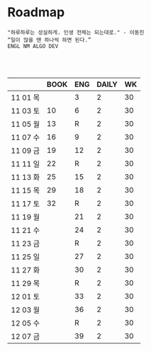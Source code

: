 # Roadmap

```
"하루하루는 성실하게. 인생 전체는 되는대로." - 이동진
“일이 많을 땐 하나씩 하면 된다.” 
ENGL NM ALGO DEV
```

<br><br>

|          | BOOK | ENG  | DAILY | WK   |
| -------- | ---- | ---- | ----- | ---- |
| 11 01 목 |      | 3    | 2     | 30   |
| 11 03 토 | 10   | 6    | 2     | 30   |
| 11 05 월 | 13   | R    | 2     | 30   |
| 11 07 수 | 16   | 9    | 2     | 30   |
| 11 09 금 | 19   | 12   | 2     | 30   |
| 11 11 일 | 22   | R    | 2     | 30   |
| 11 13 화 | 25   | 15   | 2     | 30   |
| 11 15 목 | 29   | 18   | 2     | 30   |
| 11 17 토 | 32   | R    | 2     | 30   |
| 11 19 월 |      | 21   | 2     | 30   |
| 11 21 수 |      | 24   | 2     | 30   |
| 11 23 금 |      | R    | 2     | 30   |
| 11 25 일 |      | 27   | 2     | 30   |
| 11 27 화 |      | 30   | 2     | 30   |
| 11 29 목 |      | R    | 2     | 30   |
| 12 01 토 |      | 33   | 2     | 30   |
| 12 03 월 |      | 36   | 2     | 30   |
| 12 05 수 |      | R    | 2     | 30   |
| 12 07 금 |      | 39   | 2     | 30   |

<br><br>


